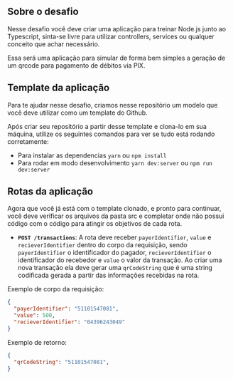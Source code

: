 ## Sobre o desafio

Nesse desafio você deve criar uma aplicação para treinar Node.js junto ao Typescript, sinta-se livre para utilizar controllers, services ou qualquer conceito que achar necessário.

Essa será uma aplicação para simular de forma bem simples a geração de um qrcode para pagamento de débitos via PIX.

## Template da aplicação

Para te ajudar nesse desafio, criamos nesse repositório um modelo que você deve utilizar como um template do Github.

Após criar seu repositório a partir desse template e clona-lo em sua máquina, utilize os seguintes comandos para ver se tudo está rodando corretamente:

- Para instalar as dependencias `yarn` ou `npm install`
- Para rodar em modo desenvolvimento `yarn dev:server` ou `npm run dev:server`

## Rotas da aplicação

Agora que você já está com o template clonado, e pronto para continuar, você deve verificar os arquivos da pasta src e completar onde não possui código com o código para atingir os objetivos de cada rota.

- **`POST /transactions`**: A rota deve receber `payerIdentifier`, `value` e `recieverIdentifier` dentro do corpo da requisição, sendo `payerIdentifier` o identificador do pagador, `recieverIdentifier` o identificador do recebedor e `value` o valor da transação. Ao criar uma nova transação ela deve gerar uma `qrCodeString` que é uma string codificada gerada a partir das informações recebidas na rota.

Exemplo de corpo da requisição:

```json
{
  "payerIdentifier": "51101547081",
  "value": 500,
  "recieverIdentifier": "04396243049"
}
```

Exemplo de retorno:

```json
{
  "qrCodeString": "51101547081",
}
```
